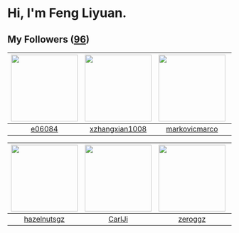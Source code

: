# Hi, I'm Feng Liyuan.

## My Followers ([96](https://github.com/SunRunAway?tab=followers))

| <img src="https://avatars.githubusercontent.com/u/24450527?v=4" width="150" height="150" /> | <img src="https://avatars.githubusercontent.com/u/15918072?v=4" width="150" height="150" /> | <img src="https://avatars.githubusercontent.com/u/52882128?v=4" width="150" height="150" /> | <img src="https://avatars.githubusercontent.com/u/18233711?v=4" width="150" height="150" /> |
| :-----------------------------------------------------------------------------------------: | :-----------------------------------------------------------------------------------------: | :-----------------------------------------------------------------------------------------: | :-----------------------------------------------------------------------------------------: |
|                             [e06084](https://github.com/e06084)                             |                     [xzhangxian1008](https://github.com/xzhangxian1008)                     |                      [markovicmarco](https://github.com/markovicmarco)                      |                        [justStarNew](https://github.com/justStarNew)                        |

| <img src="https://avatars.githubusercontent.com/u/24202964?v=4" width="150" height="150" /> | <img src="https://avatars.githubusercontent.com/u/10810759?v=4" width="150" height="150" /> | <img src="https://avatars.githubusercontent.com/u/55519398?v=4" width="150" height="150" /> | <img src="https://avatars.githubusercontent.com/u/3381789?v=4" width="150" height="150" /> |
| :-----------------------------------------------------------------------------------------: | :-----------------------------------------------------------------------------------------: | :-----------------------------------------------------------------------------------------: | :----------------------------------------------------------------------------------------: |
|                        [hazelnutsgz](https://github.com/hazelnutsgz)                        |                             [CarlJi](https://github.com/CarlJi)                             |                            [zeroggz](https://github.com/zeroggz)                            |                             [Renkai](https://github.com/Renkai)                            |